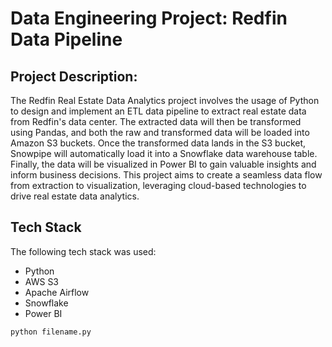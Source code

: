 # Data Engineering Project: Redfin Data Pipeline 

## Project Description:

The Redfin Real Estate Data Analytics project involves the usage of Python to design and implement an ETL data pipeline to extract real estate data from Redfin's data center. The extracted data will then be transformed using Pandas, and both the raw and transformed data will be loaded into Amazon S3 buckets. 
Once the transformed data lands in the S3 bucket, Snowpipe will automatically load it into a Snowflake data warehouse table. Finally, the data will be visualized in Power BI to gain valuable insights and inform business decisions. This project aims to create a seamless data flow from extraction to visualization, leveraging cloud-based technologies to drive real estate data analytics.

## Tech Stack

The following tech stack was used:

- Python
- AWS S3
- Apache Airflow
- Snowflake 
- Power BI





```sh
python filename.py
